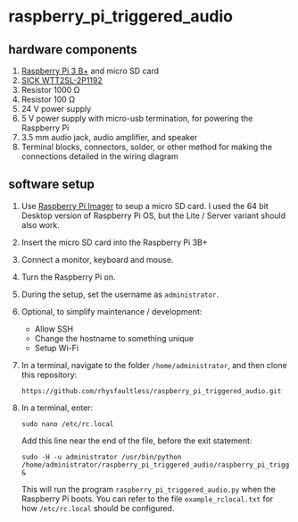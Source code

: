 # raspberry_pi_triggered_audio

## hardware components

1.  [Raspberry Pi 3 B+](https://www.raspberrypi.com/products/raspberry-pi-3-model-b-plus/) and micro SD card
2.  [SICK WTT2SL-2P1192](https://www.sick.com/us/en/photoelectric-sensors/photoelectric-sensors/powerprox/wtt2sl-2p1192/p/p532248?ff_data=JmZmX2lkPXA1MzIyNDgmZmZfbWFzdGVySWQ9cDUzMjI0OCZmZl90aXRsZT1XVFQyU0wtMlAxMTkyJmZmX3F1ZXJ5PVdUVDJTTC0yUDExOTImZmZfcG9zPTEmZmZfb3JpZ1Bvcz0xJmZmX3BhZ2U9MSZmZl9wYWdlU2l6ZT0yNCZmZl9vcmlnUGFnZVNpemU9MjQmZmZfc2ltaT05Mi4w)
3.  Resistor 1000 Ω 
4.  Resistor 100 Ω
5.  24 V power supply
6.  5 V power supply with micro-usb termination, for powering the Raspberry Pi
7.  3.5 mm audio jack, audio amplifier, and speaker
8.  Terminal blocks, connectors, solder, or other method for making the connections detailed in the wiring diagram

## software setup

1.  Use [Raspberry Pi Imager](https://www.raspberrypi.com/software/) to seup a micro SD card.
    I used the 64 bit Desktop version of Raspberry Pi OS, but the Lite / Server variant should also work.
2.  Insert the micro SD card into the Raspberry Pi 3B+
3.  Connect a monitor, keyboard and mouse.
4.  Turn the Raspberry Pi on.
5.  During the setup, set the username as `administrator`.
6.  Optional, to simplify maintenance / development:
    - Allow SSH
    - Change the hostname to something unique
    - Setup Wi-Fi
7.  In a terminal, navigate to the folder `/home/administrator`, and then clone this repository:
    ```
    https://github.com/rhysfaultless/raspberry_pi_triggered_audio.git
    ```
8.  In a terminal, enter:
    ```
    sudo nano /etc/rc.local
    ```

    Add this line near the end of the file, before the exit statement:

    ```
    sudo -H -u administrator /usr/bin/python /home/administrator/raspberry_pi_triggered_audio/raspberry_pi_triggered_audio.py &
    ```

    This will run the program `raspberry_pi_triggered_audio.py` when the Raspberry Pi boots.
    You can refer to the file `example_rclocal.txt` for how `/etc/rc.local` should be configured.
